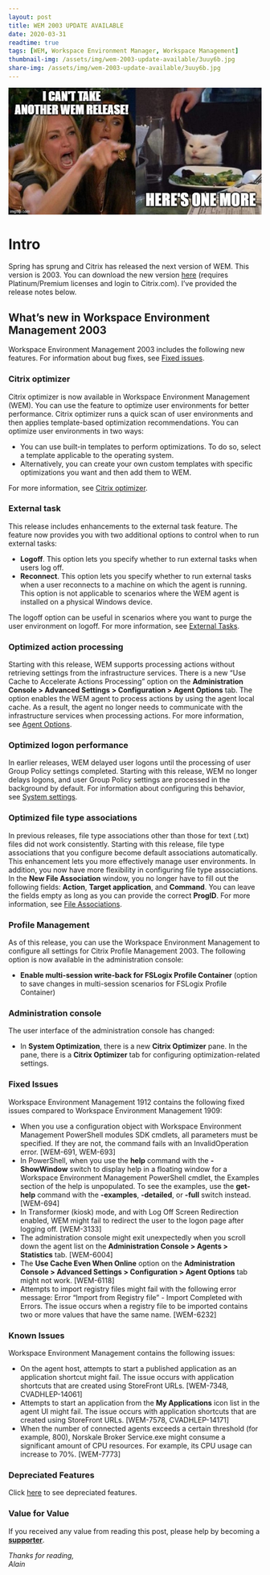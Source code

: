 ```yaml
---
layout: post
title: WEM 2003 UPDATE AVAILABLE
date: 2020-03-31
readtime: true
tags: [WEM, Workspace Environment Manager, Workspace Management]
thumbnail-img: /assets/img/wem-2003-update-available/3uuy6b.jpg
share-img: /assets/img/wem-2003-update-available/3uuy6b.jpg
---
```

![kitty](/assets/img/wem-2003-update-available/3uuy6b.jpg)

<!-- wp:heading {"level":1} -->
<h1>Intro</h1>
<!-- /wp:heading -->

<!-- wp:paragraph -->
<p>Spring has sprung and Citrix has released the next version of WEM. This version is 2003. You can download the new version <a href="https://www.citrix.com/downloads/citrix-virtual-apps-and-desktops/components/workspace-environment-management-2003.html" target="_blank" rel="noreferrer noopener">here</a> (requires Platinum/Premium licenses and login to Citrix.com). I’ve provided the release notes below. </p>
<!-- /wp:paragraph -->

<!-- wp:heading -->
<h2 id="whats-new-in-workspace-environment-management-1811">What’s new in Workspace Environment Management 2003</h2>
<!-- /wp:heading -->

<!-- wp:paragraph -->
<p>Workspace Environment Management 2003 includes the following new features. For information about bug fixes, see <a href="https://docs.citrix.com/en-us/workspace-environment-management/current-release/fixed-issues.html">Fixed issues</a>.</p>
<!-- /wp:paragraph -->

<!-- wp:heading {"level":3} -->
<h3 id="citrix-optimizer">Citrix optimizer</h3>
<!-- /wp:heading -->

<!-- wp:paragraph -->
<p>Citrix optimizer is now available in Workspace Environment Management (WEM). You can use the feature to optimize user environments for better performance. Citrix optimizer runs a quick scan of user environments and then applies template-based optimization recommendations. You can optimize user environments in two ways:</p>
<!-- /wp:paragraph -->

<!-- wp:list -->
<ul><li>You can use built-in templates to perform optimizations. To do so, select a template applicable to the operating system.</li><li>Alternatively, you can create your own custom templates with specific optimizations you want and then add them to WEM.</li></ul>
<!-- /wp:list -->

<!-- wp:paragraph -->
<p>For more information, see&nbsp;<a href="https://docs.citrix.com/en-us/workspace-environment-management/current-release/user-interface-description/system-optimization/citrix-optimizer.html">Citrix optimizer</a>.</p>
<!-- /wp:paragraph -->

<!-- wp:heading {"level":3} -->
<h3 id="external-task">External task</h3>
<!-- /wp:heading -->

<!-- wp:paragraph -->
<p>This release includes enhancements to the external task feature. The feature now provides you with two additional options to control when to run external tasks:</p>
<!-- /wp:paragraph -->

<!-- wp:list -->
<ul><li><strong>Logoff</strong>. This option lets you specify whether to run external tasks when users log off.</li><li><strong>Reconnect</strong>. This option lets you specify whether to run external tasks when a user reconnects to a machine on which the agent is running. This option is not applicable to scenarios where the WEM agent is installed on a physical Windows device.</li></ul>
<!-- /wp:list -->

<!-- wp:paragraph -->
<p>The logoff option can be useful in scenarios where you want to purge the user environment on logoff. For more information, see&nbsp;<a href="https://docs.citrix.com/en-us/workspace-environment-management/current-release/user-interface-description/actions/external-tasks.html">External Tasks</a>.</p>
<!-- /wp:paragraph -->

<!-- wp:heading {"level":3} -->
<h3 id="optimized-action-processing">Optimized action processing</h3>
<!-- /wp:heading -->

<!-- wp:paragraph -->
<p>Starting with this release, WEM supports processing actions without retrieving settings from the infrastructure services. There is a new “Use Cache to Accelerate Actions Processing” option on the&nbsp;<strong>Administration Console &gt; Advanced Settings &gt; Configuration &gt; Agent Options</strong>&nbsp;tab. The option enables the WEM agent to process actions by using the agent local cache. As a result, the agent no longer needs to communicate with the infrastructure services when processing actions. For more information, see&nbsp;<a href="https://docs.citrix.com/en-us/workspace-environment-management/current-release/user-interface-description/advanced-settings.html#agent-options">Agent Options</a>.</p>
<!-- /wp:paragraph -->

<!-- wp:heading {"level":3} -->
<h3 id="optimized-logon-performance">Optimized logon performance</h3>
<!-- /wp:heading -->

<!-- wp:paragraph -->
<p>In earlier releases, WEM delayed user logons until the processing of user Group Policy settings completed. Starting with this release, WEM no longer delays logons, and user Group Policy settings are processed in the background by default. For information about configuring this behavior, see&nbsp;<a href="https://docs.citrix.com/en-us/workspace-environment-management/current-release/install-and-configure/agent-host.html#system-settings">System settings</a>.</p>
<!-- /wp:paragraph -->

<!-- wp:heading {"level":3} -->
<h3 id="optimized-file-type-associations">Optimized file type associations</h3>
<!-- /wp:heading -->

<!-- wp:paragraph -->
<p>In previous releases, file type associations other than those for text (.txt) files did not work consistently. Starting with this release, file type associations that you configure become default associations automatically. This enhancement lets you more effectively manage user environments. In addition, you now have more flexibility in configuring file type associations. In the&nbsp;<strong>New File Association</strong>&nbsp;window, you no longer have to fill out the following fields:&nbsp;<strong>Action</strong>,&nbsp;<strong>Target application</strong>, and&nbsp;<strong>Command</strong>. You can leave the fields empty as long as you can provide the correct&nbsp;<strong>ProgID</strong>. For more information, see&nbsp;<a href="https://docs.citrix.com/en-us/workspace-environment-management/current-release/user-interface-description/actions/file-associations.html">File Associations</a>.</p>
<!-- /wp:paragraph -->

<!-- wp:heading {"level":3} -->
<h3 id="profile-management">Profile Management</h3>
<!-- /wp:heading -->

<!-- wp:paragraph -->
<p>As of this release, you can use the Workspace Environment Management to configure all settings for Citrix Profile Management 2003. The following option is now available in the administration console:</p>
<!-- /wp:paragraph -->

<!-- wp:list -->
<ul><li><strong>Enable multi-session write-back for FSLogix Profile Container</strong>&nbsp;(option to save changes in multi-session scenarios for FSLogix Profile Container)</li></ul>
<!-- /wp:list -->

<!-- wp:heading {"level":3} -->
<h3 id="administration-console">Administration console</h3>
<!-- /wp:heading -->

<!-- wp:paragraph -->
<p>The user interface of the administration console has changed:</p>
<!-- /wp:paragraph -->

<!-- wp:list -->
<ul><li>In&nbsp;<strong>System Optimization</strong>, there is a new&nbsp;<strong>Citrix Optimizer</strong>&nbsp;pane. In the pane, there is a&nbsp;<strong>Citrix Optimizer</strong>&nbsp;tab for configuring optimization-related settings.</li></ul>
<!-- /wp:list -->

<!-- wp:heading {"level":3} -->
<h3>Fixed Issues</h3>
<!-- /wp:heading -->

<!-- wp:paragraph -->
<p>Workspace Environment Management 1912 contains the following fixed issues compared to Workspace Environment Management 1909:</p>
<!-- /wp:paragraph -->

<!-- wp:list -->
<ul><li>When you use a configuration object with Workspace Environment Management PowerShell modules SDK cmdlets, all parameters must be specified. If they are not, the command fails with an InvalidOperation error. [WEM-691, WEM-693]</li><li>In PowerShell, when you use the&nbsp;<strong>help</strong>&nbsp;command with the&nbsp;<strong>-ShowWindow</strong>&nbsp;switch to display help in a floating window for a Workspace Environment Management PowerShell cmdlet, the Examples section of the help is unpopulated. To see the examples, use the&nbsp;<strong>get-help</strong>&nbsp;command with the&nbsp;<strong>-examples</strong>,&nbsp;<strong>-detailed</strong>, or&nbsp;<strong>-full</strong>&nbsp;switch instead. [WEM-694]</li><li>In Transformer (kiosk) mode, and with Log Off Screen Redirection enabled, WEM might fail to redirect the user to the logon page after logging off. [WEM-3133]</li><li>The administration console might exit unexpectedly when you scroll down the agent list on the&nbsp;<strong>Administration Console &gt; Agents &gt; Statistics</strong>&nbsp;tab. [WEM-6004]</li><li>The&nbsp;<strong>Use Cache Even When Online</strong>&nbsp;option on the&nbsp;<strong>Administration Console &gt; Advanced Settings &gt; Configuration &gt; Agent Options</strong>&nbsp;tab might not work. [WEM-6118]</li><li>Attempts to import registry files might fail with the following error message: Error “Import from Registry file” - Import Completed with Errors. The issue occurs when a registry file to be imported contains two or more values that have the same name. [WEM-6232]</li></ul>
<!-- /wp:list -->

<!-- wp:heading {"level":3} -->
<h3>Known Issues</h3>
<!-- /wp:heading -->

<!-- wp:paragraph -->
<p>Workspace Environment Management contains the following issues:</p>
<!-- /wp:paragraph -->

<!-- wp:list -->
<ul><li>On the agent host, attempts to start a published application as an application shortcut might fail. The issue occurs with application shortcuts that are created using StoreFront URLs. [WEM-7348, CVADHLEP-14061]</li><li>Attempts to start an application from the&nbsp;<strong>My Applications</strong>&nbsp;icon list in the agent UI might fail. The issue occurs with application shortcuts that are created using StoreFront URLs. [WEM-7578, CVADHLEP-14171]</li><li>When the number of connected agents exceeds a certain threshold (for example, 800), Norskale Broker Service.exe might consume a significant amount of CPU resources. For example, its CPU usage can increase to 70%. [WEM-7773]</li></ul>
<!-- /wp:list -->

<!-- wp:heading {"level":3} -->
<h3>Depreciated Features</h3>
<!-- /wp:heading -->

<!-- wp:paragraph -->
<p>Click <a href="https://docs.citrix.com/en-us/workspace-environment-management/current-release/deprecation.html">here</a> to see depreciated features.</p>
<!-- /wp:paragraph -->

### Value for Value
If you received any value from reading this post, please help by becoming a [**supporter**](https://www.paypal.com/donate?hosted_button_id=73HNLGA2SGLLU).

<!-- wp:paragraph -->
<p><em>Thanks for reading,<br />
Alain</em></p>
<!-- /wp:paragraph -->
